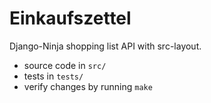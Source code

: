 # Einkaufszettel
Django-Ninja shopping list API with src-layout.

- source code in `src/`
- tests in `tests/`
- verify changes by running `make`
